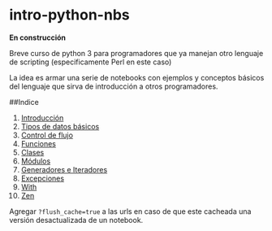 # intro-python-nbs

**En construcción**

Breve curso de python 3 para programadores que ya manejan otro lenguaje de scripting (especificamente Perl en este caso)

La idea es armar una serie de notebooks con ejemplos y conceptos básicos del lenguaje que sirva de introducción a otros programadores. 

##Indice
1. [Introducción](http://nbviewer.ipython.org/github/naimetti/intro-python-nbs/blob/master/chapters/Intro.ipynb)
1. [Tipos de datos básicos](http://nbviewer.ipython.org/github/naimetti/intro-python-nbs/blob/master/chapters/Variables.ipynb)
1. [Control de flujo](http://nbviewer.ipython.org/github/naimetti/intro-python-nbs/blob/master/chapters/FlowControl.ipynb)
1. [Funciones](http://nbviewer.ipython.org/github/naimetti/intro-python-nbs/blob/master/chapters/Funciones.ipynb)
1. [Clases](http://nbviewer.ipython.org/github/naimetti/intro-python-nbs/blob/master/chapters/Clases.ipynb)
1. [Módulos](http://nbviewer.ipython.org/github/naimetti/intro-python-nbs/blob/master/chapters/Modulos.ipynb)
1. [Generadores e Iteradores](http://nbviewer.ipython.org/github/naimetti/intro-python-nbs/blob/master/chapters/Generators.ipynb)
1. [Excepciones](http://nbviewer.ipython.org/github/naimetti/intro-python-nbs/blob/master/chapters/Excepciones.ipynb)
1. [With](http://nbviewer.ipython.org/github/naimetti/intro-python-nbs/blob/master/chapters/With.ipynb)
1. [Zen](http://nbviewer.ipython.org/github/naimetti/intro-python-nbs/blob/master/chapters/Zen.ipynb)



Agregar `?flush_cache=true` a las urls en caso de que este cacheada una versión desactualizada de un notebook.

